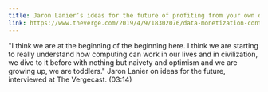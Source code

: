 ```yaml
---
title: Jaron Lanier’s ideas for the future of profiting from your own data - The Verge
link: https://www.theverge.com/2019/4/9/18302076/data-monetization-control-manipulation-economy-jaron-laniers-virtual-reality-vr-vergecast
---
```

"I think we are at the beginning of the beginning here. I think we are starting to really understand how computing can work in our lives and in civilization, we dive to it before with nothing but naivety and optimism and we are growing up, we are toddlers." Jaron Lanier on ideas for the future, interviewed at The Vergecast. (03:14)